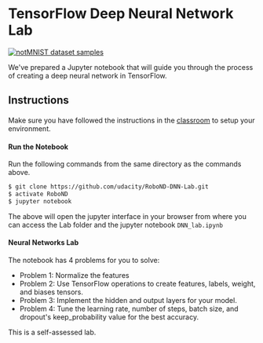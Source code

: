 # TensorFlow Deep Neural Network Lab
[<img src="http://yaroslavvb.com/upload/notMNIST/nmn.png" alt="notMNIST dataset samples" />](http://yaroslavvb.blogspot.com/2011/09/notmnist-dataset.html)

We've prepared a Jupyter notebook that will guide you through the process of creating a deep neural network in TensorFlow.

## Instructions

####
Make sure you have followed the instructions in the [classroom](https://classroom.udacity.com/nanodegrees/nd209-beta/parts/4405411f-bdc8-43fb-9e2b-b4b98a61c760/modules/375d6b1e-b31a-4d2e-b33a-996167faf77e/lessons/a4a80417-00cb-4a9c-8cc4-3a091414baa2/concepts/b4b04f6b-ed58-483b-acc7-3e5628ed9478) to setup your environment.

#### Run the Notebook
Run the following commands from the same directory as the commands above.
```sh
$ git clone https://github.com/udacity/RoboND-DNN-Lab.git
$ activate RoboND
$ jupyter notebook
```
The above will open the jupyter interface in your browser from where you can access the Lab folder and the jupyter notebook `DNN_lab.ipynb`

#### Neural Networks Lab
The notebook has 4 problems for you to solve:
 - Problem 1: Normalize the features
 - Problem 2: Use TensorFlow operations to create features, labels, weight, and biases tensors.
 - Problem 3: Implement the hidden and output layers for your model.
 - Problem 4: Tune the learning rate, number of steps, batch size, and dropout's keep_probability value for the best accuracy.

This is a self-assessed lab.
